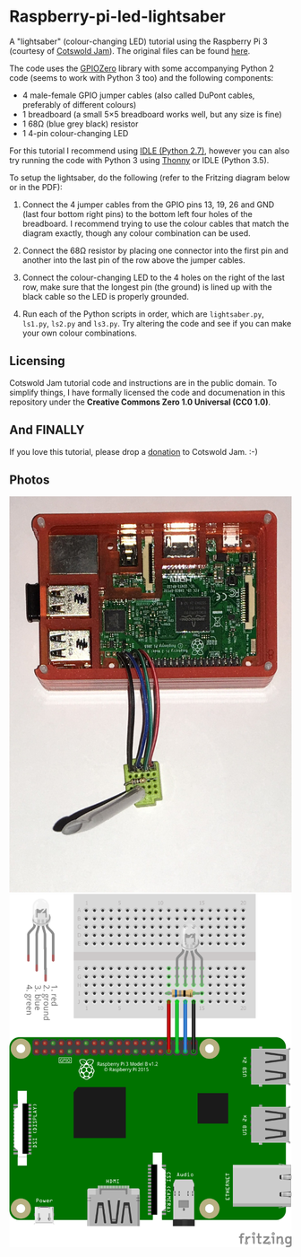 # Raspberry-pi-led-lightsaber
A "lightsaber" (colour-changing LED) tutorial using the Raspberry Pi 3 (courtesy of [Cotswold Jam](http://www.cotswoldjam.org/)). The original files can be found [here](http://cotswoldjam.org/downloads/2018-09/).

The code uses the [GPIOZero](https://github.com/RPi-Distro/python-gpiozero/) library with some accompanying Python 2 code (seems to work with Python 3 too) and the following components:

* 4 male-female GPIO jumper cables (also called DuPont cables, preferably of different colours)
* 1 breadboard (a small 5×5 breadboard works well, but any size is fine)
* 1 68Ω (blue grey black) resistor
* 1 4-pin colour-changing LED

For this tutorial I recommend using [IDLE (Python 2.7)](https://www.python.org/downloads/), however you can also try running the code with Python 3 using [Thonny](http://thonny.org/) or IDLE (Python 3.5).

To setup the lightsaber, do the following (refer to the Fritzing diagram below or in the PDF):

1. Connect the 4 jumper cables from the GPIO pins 13, 19, 26 and GND (last four bottom right pins) to the bottom left four holes of the breadboard. I recommend trying to use the colour cables that match the diagram exactly, though any colour combination can be used.

2. Connect the 68Ω resistor by placing one connector into the first pin and another into the last pin of the row above the jumper cables.

3. Connect the colour-changing LED to the 4 holes on the right of the last row, make sure that the longest pin (the ground) is lined up with the black cable so the LED is properly grounded.

4. Run each of the Python scripts in order, which are `lightsaber.py`, `ls1.py`, `ls2.py` and `ls3.py`. Try altering the code and see if you can make your own colour combinations.

## Licensing
Cotswold Jam tutorial code and instructions are in the public domain. To simplify things, I have formally licensed the code and documenation in this repository under the **Creative Commons Zero 1.0 Universal (CC0 1.0)**.

## And FINALLY
If you love this tutorial, please drop a [donation](PayPal.me/cotswoldjam) to Cotswold Jam. :-)

## Photos
![](IMG_2132.JPG "A demonstration using a small 5×5 breadboard")
![](FritzingDiagram.png "A Fritzing diagram of the components")
